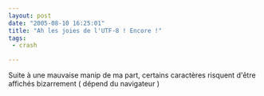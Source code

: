 ```yaml
---
layout: post
date: "2005-08-10 16:25:01"
title: "Ah les joies de l'UTF-8 ! Encore !"
tags:
 - crash

---
```


Suite à une mauvaise manip de ma part, certains caractères risquent d'être affichés bizarrement ( dépend du navigateur )
